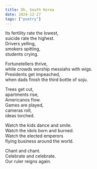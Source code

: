 ```yaml
---
title: Oh, South Korea
date: 2024-12-27
tags: ["poetry"]
---
```


Its fertility rate the lowest,  
suicide rate the highest.  
Drivers yelling,  
smokers spitting,  
students crying.

Fortunetellers thrive,  
while crowds worship messiahs with wigs.  
Presidents get impeached,     
when dads finish the third bottle of soju.

Trees get cut,  
apartments rise,  
Americanos flow.  
Games are played,  
cameras roll,  
ideas torched.

Watch the kids dance and smile.  
Watch the idols born and burned.     
Watch the elected emperors  
flying business around the world.

Chant and chant.  
Celebrate and celebrate.  
Our ruler reigns again.